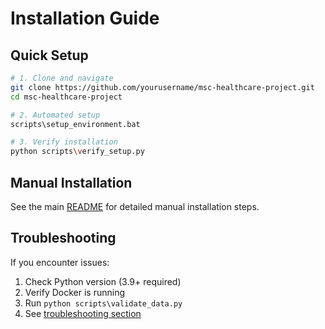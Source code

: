# Installation Guide

## Quick Setup

```bash
# 1. Clone and navigate
git clone https://github.com/yourusername/msc-healthcare-project.git
cd msc-healthcare-project

# 2. Automated setup
scripts\setup_environment.bat

# 3. Verify installation
python scripts\verify_setup.py
```

## Manual Installation

See the main [README](../../README.md) for detailed manual installation steps.

## Troubleshooting

If you encounter issues:

1. Check Python version (3.9+ required)
2. Verify Docker is running
3. Run `python scripts\validate_data.py`
4. See [troubleshooting section](../../README.md#troubleshooting)

